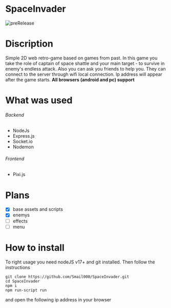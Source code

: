 # SpaceInvader
![preRelease](https://github.com/Smail000/SpaceInvader/blob/master/preRelease.jpg)
# Discription
Simple 2D web retro-game based on games from past. In this game you take the role of captain of space shattle and your main target - to survive in enemy's endless attack. 
Also you can ask you friends to help you. They can connect to the server through wifi local connection. Ip address will appear after the game starts.
**All browsers (android and pc) support**
# What was used
###### Backend
- NodeJs
- Express.js
- Socket.io
- Nodemon
###### Frontend
- Pixi.js
# Plans
- [x] base assets and scripts
- [x] enemys
- [ ] effects
- [ ] menu
# How to install
To right usage you need nodeJS v17+ and git installed. Then follow the instructions
```
git clone https://github.com/Smail000/SpaceInvader.git
cd SpaceInvader
npm i
npm run-script run
```
and open the following ip address in your browser
